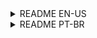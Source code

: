 
<details>
  <summary>README EN-US</summary>
  
  # Virtualization

This project demonstrates the implementation of infinite loading with data virtualization in React using the `react-window` and `react-window-infinite-loader` libraries. The goal is to handle large JSON files from the backend without causing UI crashes or stuttering, in case of big files for example with 17000 lines.

## Table of Contents

- [Installation](#installation)
- [Usage](#usage)
- [Dependencies](#dependencies)
- [Scripts](#scripts)
- [Contributing](#contributing)
- [Contact](#contact)
- [License](#license)

## Installation

To get started with this project, clone the repository and run the following commands:

```bash
# Clone the repository
git clone https://github.com/andradeviniicius/frontend-huge-files-lazy-load.git

# Navigate to the project directory
cd frontend-huge-files-lazy-load

# Install dependencies
npm install
```

## Usage

To run the development server, use the following command:
```
npm run start
```
## Dependencies
The project is built using the following dependencies:

- @chakra-ui/react: ^2.4.9
- @emotion/react: ^11.10.5
- @emotion/styled: ^11.10.5
- @testing-library/jest-dom: ^5.16.5
- @testing-library/react: ^13.4.0
- @testing-library/user-event: ^13.5.0
- framer-motion: ^8.5.2
- lorem-ipsum: ^2.0.8
- react: ^18.2.0
- react-dom: ^18.2.0
- react-scripts: 5.0.1
- react-window: ^1.8.8
- react-window-infinite-loader: ^1.0.8
- web-vitals: ^2.1.4
  
## Scripts
The following npm scripts are available:

```
npm start: Start the development server.
npm build: Build the production-ready application.
npm test: Run tests.
npm eject: Eject from Create React App.
Contributing
Feel free to contribute to this project by opening issues, submitting pull requests, or providing feedback.
```

## Contact
For any inquiries or collaboration opportunities, you can reach out to the project owner:

- Email: viniciusdandrade01@gmail.com
- LinkedIn: [Vinicius de Andrade](https://www.linkedin.com/in/andradeviniicius)
  
## License
This project is licensed under the MIT License.

</details>







<details>
  <summary>README PT-BR</summary>

  # Virtualization

This project demonstrates the implementation of infinite loading with data virtualization in React using the `react-window` and `react-window-infinite-loader` libraries. The goal is to handle large JSON files from the backend without causing UI crashes or stuttering, in case of big files for example with 17000 lines.

## Table of Contents

- [Installation](#installation)
- [Usage](#usage)
- [Dependencies](#dependencies)
- [Scripts](#scripts)
- [Contributing](#contributing)
- [Contact](#contact)
- [License](#license)

## Installation

To get started with this project, clone the repository and run the following commands:

```bash
# Clone the repository
git clone https://github.com/andradeviniicius/frontend-huge-files-lazy-load.git

# Navigate to the project directory
cd frontend-huge-files-lazy-load

# Install dependencies
npm install
```

## Uso

Para executar o servidor de desenvolvimento, use o seguinte comando:
```
npm run start
```
## Dependências
O projeto foi criado usando as seguintes dependências:

- @chakra-ui/react: ^2.4.9
- @emotion/react: ^11.10.5
- @emotion/styled: ^11.10.5
- @testing-library/jest-dom: ^5.16.5
- @testing-library/react: ^13.4.0
- @testing-library/user-event: ^13.5.0
- framer-motion: ^8.5.2
- lorem-ipsum: ^2.0.8
- react: ^18.2.0
- react-dom: ^18.2.0
- react-scripts: 5.0.1
- react-window: ^1.8.8
- react-window-infinite-loader: ^1.0.8
- web-vitals: ^2.1.4
  
## Scripts
Os seguintes scripts npm estão disponíveis:

```
npm start: Inicia o servidor de desenvolvimento.
npm build: Constrói o aplicativo pronto para produção.
npm test: Executar testes.
npm eject: Ejetar do aplicativo Create React.
Contribuição
Sinta-se à vontade para contribuir com este projeto abrindo problemas, enviando pull requests ou fornecendo feedback.
```

## Contato
Para qualquer dúvida ou oportunidade de colaboração, você pode entrar em contato com o proprietário do projeto:

- E-mail: viniciusdandrade01@gmail.com
- LinkedIn: [Vinicius de Andrade](https://www.linkedin.com/in/andradeviniicius)
  
## Licença
Este projeto está licenciado sob a licença MIT.

</details>
